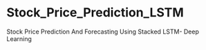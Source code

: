 # Stock_Price_Prediction_LSTM
Stock Price Prediction And Forecasting Using Stacked LSTM- Deep Learning
